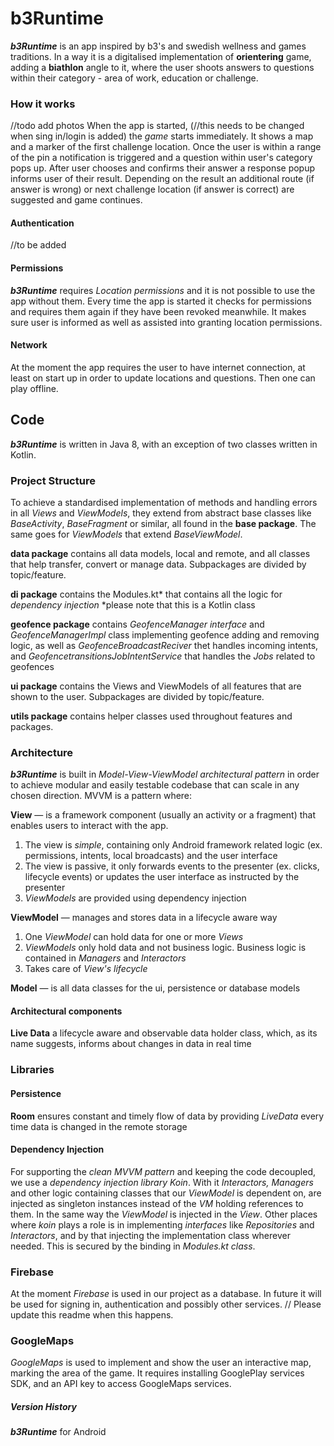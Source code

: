 # b3Runtime

***b3Runtime*** is an app inspired by b3's and swedish wellness and games traditions. In a way it is a digitalised 
implementation of **orientering** game, adding a **biathlon** angle to it, where the user shoots answers to questions 
within their category - area of work, education or challenge.

### How it works
//todo add photos
When the app is started, (//this needs to be changed when sing in/login is added) the *game* starts immediately. 
It shows a map and a marker of the first challenge location. Once the user is within a range of the pin a notification 
is triggered and a question within user's category pops up. After user chooses and confirms their answer a response 
popup informs user of their result. Depending on the result an additional route (if answer is wrong) or next challenge 
location (if answer is correct) are suggested and game continues.

#### Authentication
//to be added

#### Permissions
***b3Runtime*** requires *Location permissions* and it is not possible to use the app without them. 
Every time the app is started it checks for permissions and requires them again if they have been revoked 
meanwhile. It makes sure user is informed as well as assisted into granting location permissions.

#### Network
At the moment the app requires the user to have internet connection, at least on start up in order to 
update locations and questions. Then one can play offline.

## Code
***b3Runtime*** is written in Java 8, with an exception of two classes written in Kotlin. 

### Project Structure
To achieve a standardised implementation of methods and handling errors in all *Views* and *ViewModels*,
they extend from abstract base classes like *BaseActivity*, *BaseFragment* or similar, all found in 
the **base package**. The same goes for *ViewModels* that extend *BaseViewModel*.

**data package** contains all data models, local and remote, and all classes that help transfer, convert or manage data. 
Subpackages are divided by topic/feature. 

**di package** contains the Modules.kt* that contains all the logic for *dependency injection*
*please note that this is a Kotlin class

**geofence package** contains *GeofenceManager interface* and *GeofenceManagerImpl* class implementing geofence adding
 and removing logic, as well as *GeofenceBroadcastReciver* thet handles incoming intents, and *GeofencetransitionsJobIntentService*
 that handles the *Jobs* related to geofences

**ui package** contains the Views and ViewModels of all features that are shown to the user. Subpackages 
are divided by topic/feature.

**utils package** contains helper classes used throughout features and packages.

### Architecture
***b3Runtime*** is built in *Model-View-ViewModel architectural pattern* in order to achieve modular and easily testable 
codebase that can scale in any chosen direction. MVVM is a pattern where:

**View** —  is a framework component (usually an activity or a fragment) that enables users to interact with the app.
1. The view is *simple*, containing only Android framework related logic (ex. permissions, intents, local broadcasts) 
and the user interface
2. The view is passive, it only forwards events to the presenter (ex. clicks, lifecycle events) or updates the user 
interface as instructed by the presenter
3. *ViewModels*  are provided using dependency injection
 
**ViewModel** — manages and stores data in a lifecycle aware way
1. One *ViewModel* can hold data for one or more *Views*
2. *ViewModels* only hold data and not business logic. Business logic is contained in *Managers* and *Interactors*
3. Takes care of *View's lifecycle*

**Model** — is all data classes for the ui, persistence or database models

#### Architectural components
**Live Data** a lifecycle aware and observable data holder class, which, as its name suggests, informs about 
changes in data in real time

### Libraries
#### Persistence
**Room** ensures constant and timely flow of data by providing *LiveData* every time data is changed in the remote storage

#### Dependency Injection
For supporting the *clean MVVM pattern* and keeping the code decoupled, we use a *dependency injection library Koin*. 
With it *Interactors, Managers* and other logic containing classes that our *ViewModel* is dependent on, are injected
as singleton instances instead of the *VM* holding references to them. In the same way the *ViewModel* is injected in the *View*.
Other places where *koin* plays a role is in implementing *interfaces* like *Repositories* and *Interactors*,
and by that injecting the implementation class wherever needed. This is secured by the binding in *Modules.kt class*.

### Firebase
At the moment *Firebase* is used in our project as a database. 
In future it will be used for signing in, authentication and possibly other services.
// Please update this readme when this happens.

### GoogleMaps
*GoogleMaps* is used to implement and show the user an interactive map, marking the area of the game. It requires 
installing GooglePlay services SDK, and an API key to access GoogleMaps services.

##### Version History
***b3Runtime*** for Android